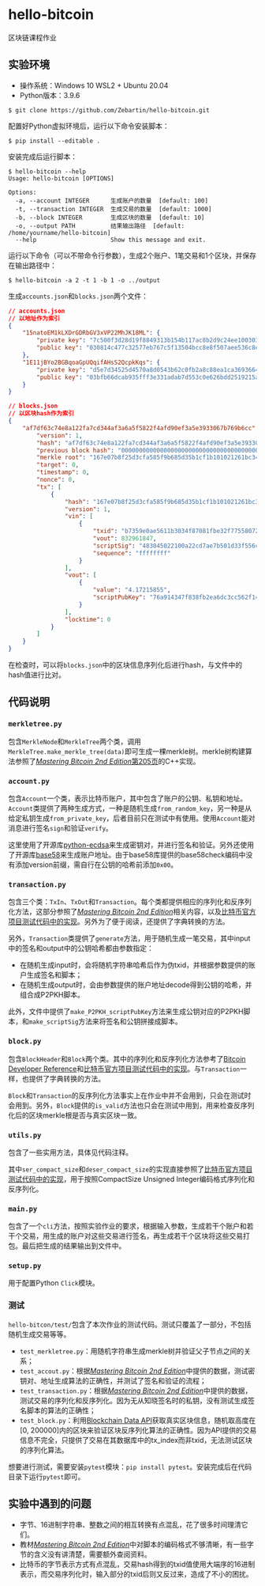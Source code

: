 # hello-bitcoin
区块链课程作业
## 实验环境

- 操作系统：Windows 10 WSL2 + Ubuntu 20.04
- Python版本：3.9.6

```
$ git clone https://github.com/Zebartin/hello-bitcoin.git
```

配置好Python虚拟环境后，运行以下命令安装脚本：

```
$ pip install --editable .
```

安装完成后运行脚本：

```
$ hello-bitcoin --help
Usage: hello-bitcoin [OPTIONS]

Options:
  -a, --account INTEGER      生成账户的数量  [default: 100]
  -t, --transaction INTEGER  生成交易的数量  [default: 1000]
  -b, --block INTEGER        生成区块的数量  [default: 10]
  -o, --output PATH          结果输出路径  [default: /home/yourname/hello-bitcoin]
  --help                     Show this message and exit.
```

运行以下命令（可以不带命令行参数），生成2个账户、1笔交易和1个区块，并保存在输出路径中：

```
$ hello-bitcoin -a 2 -t 1 -b 1 -o ../output
```

生成`accounts.json`和`blocks.json`两个文件：

```json
// accounts.json
// 以地址作为索引
{
    "15natoEM1kLXDrGDRbGV3xVP22MhJK18ML": {
        "private key": "7c500f3d28d19f8849313b154b117ac8b2d9c24ee10030302fdf713018cae24d",
        "public key": "030814c477c32577eb767c5f13504bcc8e8f507aee536c8e24dda50e3f3506dd49"
    },
    "1E11jBYo2BGBqoaGpUQqifAHsS2QcpkKqs": {
        "private key": "d5e7d34525d4570a8d0543b62c0fb2a8c88ea1ca3693664446d8979f5c3332c9",
        "public key": "03bfb66dcab935fff3e331adab7d553c0e626bdd2519215a550003913db422d9d4"
    }
}
```

```json
// blocks.json
// 以区块hash作为索引
{
    "af7df63c74e8a122fa7cd344af3a6a5f5822f4afd90ef3a5e3933067b769b6cc": {
        "version": 1,
        "hash": "af7df63c74e8a122fa7cd344af3a6a5f5822f4afd90ef3a5e3933067b769b6cc",
        "previous block hash": "0000000000000000000000000000000000000000000000000000000000000000",
        "merkle root": "167e07b8f25d3cfa585f9b685d35b1cf1b101021261bc34bf476ec5b20c4297b",
        "target": 0,
        "timestamp": 0,
        "nonce": 0,
        "tx": [
            {
                "hash": "167e07b8f25d3cfa585f9b685d35b1cf1b101021261bc34bf476ec5b20c4297b",
                "version": 1,
                "vin": [
                    {
                        "txid": "b7359e0ae5611b3034f87081fbe32f77558072d9f85a9a6853cae08675496caa",
                        "vout": 832961847,
                        "scriptSig": "483045022100a22cd7ae7b501d33f556c763c811bb71dcc85d145aa227d198e74e429c42e7940220185cad004fd6ff7d568e24599eb4ef43e309ee93d3876e9d0f648d8f1aa39303012103bfb66dcab935fff3e331adab7d553c0e626bdd2519215a550003913db422d9d4",
                        "sequence": "ffffffff"
                    }
                ],
                "vout": [
                    {
                        "value": "4.17215855",
                        "scriptPubKey": "76a914347f838fb2ea6dc3cc562f14eafa465b990641f988ac"
                    }
                ],
                "locktime": 0
            }
        ]
    }
}
```

在检查时，可以将`blocks.json`中的区块信息序列化后进行hash，与文件中的hash值进行比对。

## 代码说明

### `merkletree.py`

包含`MerkleNode`和`MerkleTree`两个类，调用`MerkleTree.make_merkle_tree(data)`即可生成一棵merkle树。merkle树构建算法参照了[*Mastering Bitcoin 2nd Edition*第205页](https://github.com/bitcoinbook/bitcoinbook/blob/develop/code/merkle.cpp)的C++实现。

### `account.py`

包含`Account`一个类，表示比特币账户，其中包含了账户的公钥、私钥和地址。`Account`类提供了两种生成方式，一种是随机生成`from_random_key`，另一种是从给定私钥生成`from_private_key`，后者目前只在测试中有使用。使用`Account`能对消息进行签名`sign`和验证`verify`。

这里使用了开源库[python-ecdsa](https://github.com/tlsfuzzer/python-ecdsa)来生成密钥对，并进行签名和验证。另外还使用了开源库[base58](https://github.com/keis/base58)来生成账户地址。由于base58库提供的base58check编码中没有添加version前缀，需自行在公钥的哈希前添加`0x00`。

### `transaction.py`

包含三个类：`TxIn`、`TxOut`和`Transaction`。每个类都提供相应的序列化和反序列化方法，这部分参照了[*Mastering Bitcoin 2nd Edition*](https://github.com/bitcoinbook/bitcoinbook/blob/develop/ch06.asciidoc)相关内容，以及[比特币官方项目测试代码中的实现](https://github.com/bitcoin/bitcoin/blob/master/test/functional/test_framework/messages.py)。另外为了便于阅读，还提供了字典转换的方法。

另外，`Transaction`类提供了`generate`方法，用于随机生成一笔交易，其中input中的签名和output中的公钥哈希都由参数指定：

- 在随机生成input时，会将随机字符串哈希后作为伪txid，并根据参数提供的账户生成签名和脚本；
- 在随机生成output时，会由参数提供的账户地址decode得到公钥的哈希，并组合成P2PKH脚本。

此外，文件中提供了`make_P2PKH_scriptPubKey`方法来生成公钥对应的P2PKH脚本，和`make_scriptSig`方法来将签名和公钥拼接成脚本。

### `block.py`

包含`BlockHeader`和`Block`两个类。其中的序列化和反序列化方法参考了[Bitcoin Developer Reference](https://btcinformation.org/en/developer-reference#serialized-blocks)和[比特币官方项目测试代码中的实现](https://github.com/bitcoin/bitcoin/blob/master/test/functional/test_framework/messages.py)。与`Transaction`一样，也提供了字典转换的方法。

`Block`和`Transaction`的反序列化方法事实上在作业中并不会用到，只会在测试时会用到。另外，`Block`提供的`is_valid`方法也只会在测试中用到，用来检查反序列化后的区块merkle根是否与真实区块一致。

### `utils.py`

包含了一些实用方法，具体见代码注释。

其中`ser_compact_size`和`deser_compact_size`的实现直接参照了[比特币官方项目测试代码中的实现](https://github.com/bitcoin/bitcoin/blob/master/test/functional/test_framework/messages.py#L74)，用于按照CompactSize Unsigned Integer编码格式序列化和反序列化。

### `main.py`

包含了一个`cli`方法，按照实验作业的要求，根据输入参数，生成若干个账户和若干个交易，用生成的账户对这些交易进行签名，再生成若干个区块将这些交易打包。最后把生成的结果输出到文件中。

### `setup.py`

用于配置Python `Click`模块。

### 测试

`hello-bitcon/test/`包含了本次作业的测试代码。测试只覆盖了一部分，不包括随机生成交易等等。

- `test_merkletree.py`：用随机字符串生成merkle树并验证父子节点之间的关系；
- `test_accout.py`：根据[*Mastering Bitcoin 2nd Edition*](https://github.com/bitcoinbook/bitcoinbook/blob/develop/ch04.asciidoc#implementing-keys-and-addresses-in-c)中提供的数据，测试密钥对、地址生成算法的正确性，并测试了签名和验证的流程；
- `test_transaction.py`：根据[*Mastering Bitcoin 2nd Edition*](https://github.com/bitcoinbook/bitcoinbook/blob/develop/ch06.asciidoc)中提供的数据，测试交易的序列化和反序列化。因为无从知晓签名时的私钥，没有测试生成签名脚本的算法的正确性；
- `test_block.py`：利用[Blockchain Data API](https://blockchain.info/api/blockchain_api)获取真实区块信息，随机取高度在[0, 200000]内的区块来验证区块反序列化算法的正确性。因为API提供的交易信息不完全，只提供了交易在其数据库中的tx_index而非txid，无法测试区块的序列化算法。

想要进行测试，需要安装`pytest`模块：`pip install pytest`。安装完成后在代码目录下运行`pytest`即可。

## 实验中遇到的问题

- 字节、16进制字符串、整数之间的相互转换有点混乱，花了很多时间理清它们。
- 教材[*Mastering Bitcoin 2nd Edition*](https://github.com/bitcoinbook/bitcoinbook/)中对脚本的编码格式不够清晰，有一些字节的含义没有讲清楚，需要额外查阅资料。
- 比特币的字节表示方式有点混乱，交易hash得到的txid值使用大端序的16进制表示，而交易序列化时，输入部分的txid后则又反过来，造成了不小的困扰。
